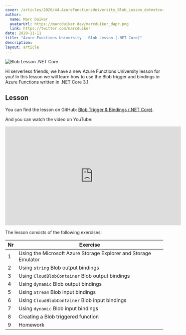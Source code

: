 ```yaml
---
cover: /articles/2020/44.AzureFunctionsUniversity_Blob_Lesson_dotnetcore.png
author:
  name: Marc Duiker
  avatarUrl: https://marcduiker.dev/marcduiker_dapr.png
  link: https://twitter.com/marcduiker
date: 2020-11-11
title: "Azure Functions University - Blob Lesson (.NET Core)"
description:
layout: article
---
```


![Blob Lesson .NET Core](/articles/2020/44.AzureFunctionsUniversity_Blob_Lesson_dotnetcore.png)

Hi serverless friends, we have a new Azure Functions University lesson for you! In this lesson we will learn how to use the Blob trigger and bindings in Azure Functions written in .NET Core 3.1.

## Lesson

You can find the lesson on GitHub: [Blob Trigger & Bindings (.NET Core)](https://github.com/marcduiker/azure-functions-university/blob/main/lessons/dotnetcore31/blob/README.md).

And you can watch the video on YouTube:

<iframe width="560" height="315" src="https://www.youtube.com/embed/z5AQdk-43ZI" title="YouTube video player" frameborder="0" allow="accelerometer; autoplay; clipboard-write; encrypted-media; gyroscope; picture-in-picture" allowfullscreen></iframe>

The lesson consists of the following exercises:

|Nr|Exercise
|-|-
|1|Using the Microsoft Azure Storage Explorer and Storage Emulator
|2|Using `string` Blob output bindings
|3|Using `CloudBlobContainer` Blob output bindings
|4|Using `dynamic` Blob output bindings
|5|Using `Stream` Blob input bindings
|6|Using `CloudBlobContainer` Blob input bindings
|7|Using `dynamic` Blob input bindings
|8|Creating a Blob triggered function
|9|Homework